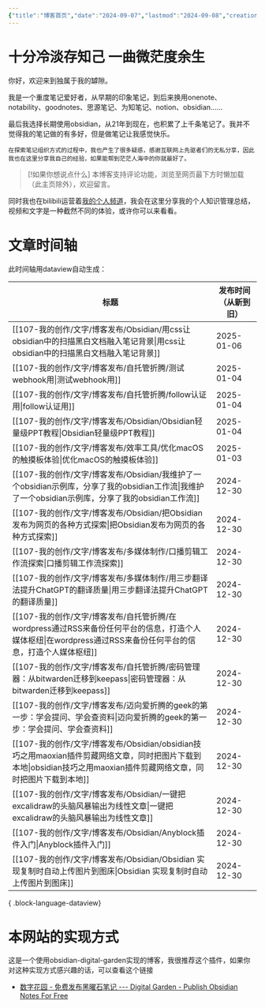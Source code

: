 ```yaml
---
{"title":"博客首页","date":"2024-09-07","lastmod":"2024-09-08","creation date":"2024-09-07 09:34","modification date":"星期日 2024 九月8日 16:24:45","tags":["gardenEntry"],"categories":null,"alases":null,"dg-publish":true,"dg-home":true,"permalink":"/README/","dgPassFrontmatter":true,"noteIcon":""}
---
```


# 十分冷淡存知己 一曲微茫度余生

你好，欢迎来到独属于我的罅隙。

我是一个重度笔记爱好者，从早期的印象笔记，到后来换用onenote、notability、goodnotes、思源笔记、为知笔记、notion、obsidian……

最后我选择长期使用obsidian，从21年到现在，也积累了上千条笔记了。我并不觉得我的笔记做的有多好，但是做笔记让我感觉快乐。

	在探索笔记组织方式的过程中，我也产生了很多疑惑，感谢互联网上先驱者们的无私分享，因此我也在这里分享我自己的经验，如果能帮到茫茫人海中的你就最好了。

> [!如果你想说点什么]
> 本博客支持评论功能，浏览至网页最下方时懒加载（此主页除外），欢迎留言。

同时我也在bilibili运营着[我的个人频道](https://space.bilibili.com/680523)，我会在这里分享我的个人知识管理总结，视频和文字是一种截然不同的体验，或许你可以来看看。

# 文章时间轴


此时间轴用dataview自动生成：

| 标题                                                                                                              | 发布时间（从新到旧） |
| --------------------------------------------------------------------------------------------------------------- | ---------- |
| [[107-我的创作/文字/博客发布/Obsidian/用css让obsidian中的扫描黑白文档融入笔记背景\|用css让obsidian中的扫描黑白文档融入笔记背景]]                       | 2025-01-06 |
| [[107-我的创作/文字/博客发布/自托管折腾/测试webhook用\|测试webhook用]]                                                            | 2025-01-04 |
| [[107-我的创作/文字/博客发布/自托管折腾/follow认证用\|follow认证用]]                                                              | 2025-01-04 |
| [[107-我的创作/文字/博客发布/Obsidian/Obsidian轻量级PPT教程\|Obsidian轻量级PPT教程]]                                             | 2025-01-04 |
| [[107-我的创作/文字/博客发布/效率工具/优化macOS的触摸板体验\|优化macOS的触摸板体验]]                                                       | 2025-01-03 |
| [[107-我的创作/文字/博客发布/Obsidian/我维护了一个obsidian示例库，分享了我的obsidian工作流\|我维护了一个obsidian示例库，分享了我的obsidian工作流]]         | 2024-12-30 |
| [[107-我的创作/文字/博客发布/Obsidian/把Obsidian发布为网页的各种方式探索\|把Obsidian发布为网页的各种方式探索]]                                   | 2024-12-30 |
| [[107-我的创作/文字/博客发布/多媒体制作/口播剪辑工作流探索\|口播剪辑工作流探索]]                                                              | 2024-12-30 |
| [[107-我的创作/文字/博客发布/多媒体制作/用三步翻译法提升ChatGPT的翻译质量\|用三步翻译法提升ChatGPT的翻译质量]]                                        | 2024-12-30 |
| [[107-我的创作/文字/博客发布/自托管折腾/在wordpress通过RSS来备份任何平台的信息，打造个人媒体枢纽\|在wordpress通过RSS来备份任何平台的信息，打造个人媒体枢纽]]            | 2024-12-30 |
| [[107-我的创作/文字/博客发布/自托管折腾/密码管理器：从bitwarden迁移到keepass\|密码管理器：从bitwarden迁移到keepass]]                            | 2024-12-30 |
| [[107-我的创作/文字/博客发布/迈向爱折腾的geek的第一步：学会提问、学会查资料\|迈向爱折腾的geek的第一步：学会提问、学会查资料]]                                    | 2024-12-30 |
| [[107-我的创作/文字/博客发布/Obsidian/obsidian技巧之用maoxian插件剪藏网络文章，同时把图片下载到本地\|obsidian技巧之用maoxian插件剪藏网络文章，同时把图片下载到本地]] | 2024-12-30 |
| [[107-我的创作/文字/博客发布/Obsidian/一键把excalidraw的头脑风暴输出为线性文章\|一键把excalidraw的头脑风暴输出为线性文章]]                           | 2024-12-30 |
| [[107-我的创作/文字/博客发布/Obsidian/Anyblock插件入门\|Anyblock插件入门]]                                                     | 2024-12-30 |
| [[107-我的创作/文字/博客发布/Obsidian/Obsidian 实现复制时自动上传图片到图床\|Obsidian 实现复制时自动上传图片到图床]]                               | 2024-12-30 |

{ .block-language-dataview}


# 本网站的实现方式 

这是一个使用obsidian-digital-garden实现的博客，我很推荐这个插件，如果你对这种实现方式感兴趣的话，可以查看这个链接
-  [数字花园 - 免费发布黑曜石笔记 --- Digital Garden - Publish Obsidian Notes For Free](https://dg-docs.ole.dev/)